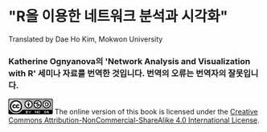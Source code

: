 # "R을 이용한  네트워크 분석과 시각화"

Translated by Dae Ho Kim, Mokwon University


### Katherine Ognyanova의 'Network Analysis and Visualization with R' 세미나 자료를 번역한 것입니다. 번역의 오류는 번역자의 잘못입니다.

![Creative Commons License](images/by-nc-sa.png)
The online version of this book is licensed under the [Creative Commons Attribution-NonCommercial-ShareAlike 4.0 International License](http://creativecommons.org/licenses/by-nc-sa/4.0/).
